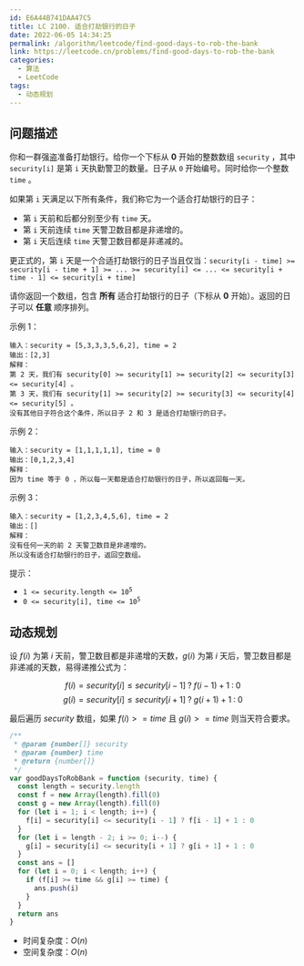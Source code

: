 ```yaml
---
id: E6A44B741DAA47C5
title: LC 2100. 适合打劫银行的日子
date: 2022-06-05 14:34:25
permalink: /algorithm/leetcode/find-good-days-to-rob-the-bank
link: https://leetcode.cn/problems/find-good-days-to-rob-the-bank
categories:
  - 算法
  - LeetCode
tags:
  - 动态规划
---
```


<Level :type='2'/>

## 问题描述

你和一群强盗准备打劫银行。给你一个下标从 **0** 开始的整数数组 `security` ，其中 `security[i]` 是第 `i` 天执勤警卫的数量。日子从 `0` 开始编号。同时给你一个整数 `time` 。

如果第 `i` 天满足以下所有条件，我们称它为一个适合打劫银行的日子：

- 第 `i` 天前和后都分别至少有 `time` 天。
- 第 `i` 天前连续 `time` 天警卫数目都是非递增的。
- 第 `i` 天后连续 `time` 天警卫数目都是非递减的。

更正式的，第 `i` 天是一个合适打劫银行的日子当且仅当：`security[i - time] >= security[i - time + 1] >= ... >= security[i] <= ... <= security[i + time - 1] <= security[i + time]`

请你返回一个数组，包含 **所有** 适合打劫银行的日子（下标从 **0** 开始）。返回的日子可以 **任意** 顺序排列。

示例 1：

```plaintext
输入：security = [5,3,3,3,5,6,2], time = 2
输出：[2,3]
解释：
第 2 天，我们有 security[0] >= security[1] >= security[2] <= security[3] <= security[4] 。
第 3 天，我们有 security[1] >= security[2] >= security[3] <= security[4] <= security[5] 。
没有其他日子符合这个条件，所以日子 2 和 3 是适合打劫银行的日子。
```

示例 2：

```text
输入：security = [1,1,1,1,1], time = 0
输出：[0,1,2,3,4]
解释：
因为 time 等于 0 ，所以每一天都是适合打劫银行的日子，所以返回每一天。
```

示例 3：

```text
输入：security = [1,2,3,4,5,6], time = 2
输出：[]
解释：
没有任何一天的前 2 天警卫数目是非递增的。
所以没有适合打劫银行的日子，返回空数组。
```

提示：

- <code>1 <= security.length <= 10<sup>5</sup></code>
- <code>0 <= security[i], time <= 10<sup>5</sup></code>

## 动态规划

设 $f(i)$ 为第 $i$ 天前，警卫数目都是非递增的天数，$g(i)$ 为第 $i$ 天后，警卫数目都是非递减的天数，易得递推公式为：

$$ f(i)= security[i] \leq security[i - 1] \;?\; f(i - 1) + 1 \;:\; 0 $$
$$ g(i)= security[i] \leq security[i + 1] \;?\; g(i + 1) + 1 \;:\; 0 $$

最后遍历 $security$ 数组，如果 $f(i) >= time$ 且 $g(i) >= time$ 则当天符合要求。

```javascript
/**
 * @param {number[]} security
 * @param {number} time
 * @return {number[]}
 */
var goodDaysToRobBank = function (security, time) {
  const length = security.length
  const f = new Array(length).fill(0)
  const g = new Array(length).fill(0)
  for (let i = 1; i < length; i++) {
    f[i] = security[i] <= security[i - 1] ? f[i - 1] + 1 : 0
  }
  for (let i = length - 2; i >= 0; i--) {
    g[i] = security[i] <= security[i + 1] ? g[i + 1] + 1 : 0
  }
  const ans = []
  for (let i = 0; i < length; i++) {
    if (f[i] >= time && g[i] >= time) {
      ans.push(i)
    }
  }
  return ans
}
```

- 时间复杂度：$O(n)$
- 空间复杂度：$O(n)$
